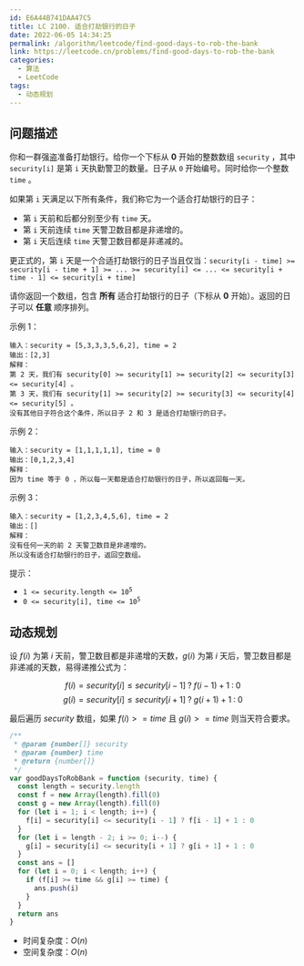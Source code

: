 ```yaml
---
id: E6A44B741DAA47C5
title: LC 2100. 适合打劫银行的日子
date: 2022-06-05 14:34:25
permalink: /algorithm/leetcode/find-good-days-to-rob-the-bank
link: https://leetcode.cn/problems/find-good-days-to-rob-the-bank
categories:
  - 算法
  - LeetCode
tags:
  - 动态规划
---
```


<Level :type='2'/>

## 问题描述

你和一群强盗准备打劫银行。给你一个下标从 **0** 开始的整数数组 `security` ，其中 `security[i]` 是第 `i` 天执勤警卫的数量。日子从 `0` 开始编号。同时给你一个整数 `time` 。

如果第 `i` 天满足以下所有条件，我们称它为一个适合打劫银行的日子：

- 第 `i` 天前和后都分别至少有 `time` 天。
- 第 `i` 天前连续 `time` 天警卫数目都是非递增的。
- 第 `i` 天后连续 `time` 天警卫数目都是非递减的。

更正式的，第 `i` 天是一个合适打劫银行的日子当且仅当：`security[i - time] >= security[i - time + 1] >= ... >= security[i] <= ... <= security[i + time - 1] <= security[i + time]`

请你返回一个数组，包含 **所有** 适合打劫银行的日子（下标从 **0** 开始）。返回的日子可以 **任意** 顺序排列。

示例 1：

```plaintext
输入：security = [5,3,3,3,5,6,2], time = 2
输出：[2,3]
解释：
第 2 天，我们有 security[0] >= security[1] >= security[2] <= security[3] <= security[4] 。
第 3 天，我们有 security[1] >= security[2] >= security[3] <= security[4] <= security[5] 。
没有其他日子符合这个条件，所以日子 2 和 3 是适合打劫银行的日子。
```

示例 2：

```text
输入：security = [1,1,1,1,1], time = 0
输出：[0,1,2,3,4]
解释：
因为 time 等于 0 ，所以每一天都是适合打劫银行的日子，所以返回每一天。
```

示例 3：

```text
输入：security = [1,2,3,4,5,6], time = 2
输出：[]
解释：
没有任何一天的前 2 天警卫数目是非递增的。
所以没有适合打劫银行的日子，返回空数组。
```

提示：

- <code>1 <= security.length <= 10<sup>5</sup></code>
- <code>0 <= security[i], time <= 10<sup>5</sup></code>

## 动态规划

设 $f(i)$ 为第 $i$ 天前，警卫数目都是非递增的天数，$g(i)$ 为第 $i$ 天后，警卫数目都是非递减的天数，易得递推公式为：

$$ f(i)= security[i] \leq security[i - 1] \;?\; f(i - 1) + 1 \;:\; 0 $$
$$ g(i)= security[i] \leq security[i + 1] \;?\; g(i + 1) + 1 \;:\; 0 $$

最后遍历 $security$ 数组，如果 $f(i) >= time$ 且 $g(i) >= time$ 则当天符合要求。

```javascript
/**
 * @param {number[]} security
 * @param {number} time
 * @return {number[]}
 */
var goodDaysToRobBank = function (security, time) {
  const length = security.length
  const f = new Array(length).fill(0)
  const g = new Array(length).fill(0)
  for (let i = 1; i < length; i++) {
    f[i] = security[i] <= security[i - 1] ? f[i - 1] + 1 : 0
  }
  for (let i = length - 2; i >= 0; i--) {
    g[i] = security[i] <= security[i + 1] ? g[i + 1] + 1 : 0
  }
  const ans = []
  for (let i = 0; i < length; i++) {
    if (f[i] >= time && g[i] >= time) {
      ans.push(i)
    }
  }
  return ans
}
```

- 时间复杂度：$O(n)$
- 空间复杂度：$O(n)$
